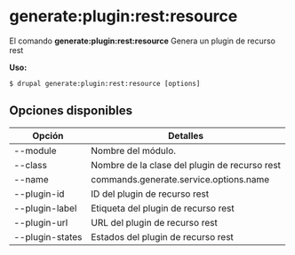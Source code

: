 # generate:plugin:rest:resource
El comando **generate:plugin:rest:resource** Genera un plugin de recurso rest

**Uso:**
```
$ drupal generate:plugin:rest:resource [options] 
```

## Opciones disponibles
Opción | Detalles
-------|-------------
--module | Nombre del módulo.
--class | Nombre de la clase del plugin de recurso rest
--name | commands.generate.service.options.name
--plugin-id | ID del plugin de recurso rest
--plugin-label | Etiqueta del plugin de recurso rest
--plugin-url | URL del plugin de recurso rest
--plugin-states | Estados del plugin de recurso rest
